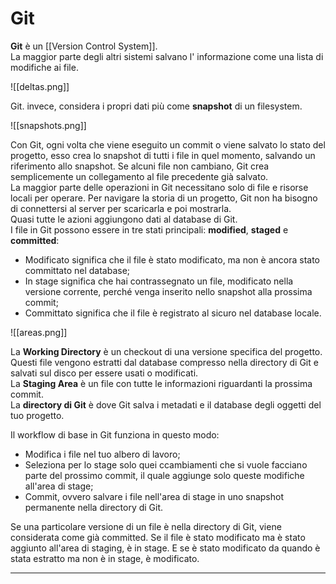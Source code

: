 # Git #
**Git** è un [[Version Control System]].<br />
La maggior parte degli altri sistemi salvano l' informazione come una lista di modifiche ai file.

![[deltas.png]]

Git. invece, considera i propri dati più come **snapshot** di un filesystem.

![[snapshots.png]]

Con Git, ogni volta che viene eseguito un commit o viene salvato lo stato del progetto, esso crea lo snapshot di tutti i file in quel momento, salvando un riferimento allo snapshot. Se alcuni file non cambiano, Git crea semplicemente un collegamento al file precedente già salvato.<br />
La maggior parte delle operazioni in Git necessitano solo di file e risorse locali per operare. Per navigare la storia di un progetto, Git non ha bisogno di connettersi al server per scaricarla e poi mostrarla.<br />
Quasi tutte le azioni aggiungono dati al database di Git.<br />
I file in Git possono essere in tre stati principali: **modified**, **staged** e **committed**:
 - Modificato significa che il file è stato modificato, ma non è ancora stato committato nel database;
 - In stage significa che hai contrassegnato un file, modificato nella versione corrente, perché venga inserito nello snapshot alla prossima commit;
 - Committato significa che il file è registrato al sicuro nel database locale.
 
  ![[areas.png]]
  
 La **Working Directory** è un checkout di una versione specifica del progetto. Questi file vengono estratti dal database compresso nella directory di Git e salvati sul disco per essere usati o modificati.<br />
La **Staging Area** è un file con tutte le informazioni riguardanti la prossima commit.<br />
La **directory di Git** è dove Git salva i metadati e il database degli oggetti del tuo progetto.<br />

Il workflow di base in Git funziona in questo modo:
- Modifica i file nel tuo albero di lavoro;
-  Seleziona per lo stage solo quei ccambiamenti che si vuole facciano parte del prossimo commit, il quale aggiunge solo queste modifiche all'area di stage;
-  Commit, ovvero salvare i file nell'area di stage in uno snapshot permanente nella directory di Git.

Se una particolare versione di un file è nella directory di Git, viene considerata come già committed. Se il file è stato modificato ma è stato aggiunto all'area di staging, è in stage. E se è stato modificato da quando è stata estratto ma non è in stage, è modificato.<br />
 
--------------------------------------------------------------